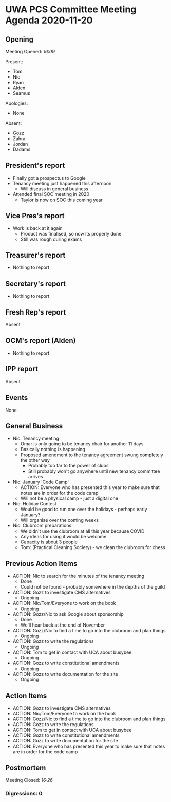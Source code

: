# UWA PCS Committee Meeting Agenda 2020-11-20

## Opening

Meeting Opened: *16:09*

Present:

- Tom
- Nic
- Ryan
- Alden
- Seamus

Apologies:

- None

Absent:

- Gozz
- Zahra
- Jordan
- Dadams

## President's report

- Finally got a prospectus to Google
- Tenancy meeting just happened this afternoon
  - Will discuss in general business
- Attended final SOC meeting in 2020
  - Taylor is now on SOC this coming year

## Vice Pres's report

- Work is back at it again
  - Product was finalised, so now its properly done
  - Still was rough during exams

## Treasurer's report

- Nothing to report

## Secretary's report

- Nothing to report

## Fresh Rep's report

Absent

## OCM's report (Alden)

- Nothing to report

## IPP report

Absent

## Events

None

## General Business

- Nic: Tenancy meeting
  - Omar is only going to be tenancy chair for another 11 days
  - Basically nothing is happening
  - Proposed amendment to the tenancy agreement swung completely the other way
    - Probably too far to the power of clubs
    - Still probably won't go anywhere until new tenancy committee arrives
- Nic: January 'Code Camp'
  - ACTION: Everyone who has presented this year to make sure that notes are in order for the code camp
  - Will not be a physical camp - just a digital one
- Nic: Holiday Contest
  - Would be good to run one over the holidays - perhaps early January?
  - Will organise over the coming weeks
- Nic: Clubroom preparations
  - We didn't use the clubroom at all this year because COVID
  - Any ideas for using it would be welcome
  - Capacity is about 3 people
  - Tom: (Practical Cleaning Society) - we clean the clubroom for chess

## Previous Action Items

- ACTION: Nic to search for the minutes of the tenancy meeting
  - Done
  - Could not be found - probably somewhere in the depths of the guild
- ACTION: Gozz to investigate CMS alternatives
  - Ongoing
- ACTION: Nic/Tom/Everyone to work on the book
  - Ongoing
- ACTION: Gozz/Nic to ask Google about sponsorship
  - Done
  - We'll hear back at the end of November
- ACTION: Gozz/Nic to find a time to go into the clubroom and plan things
  - Ongoing
- ACTION: Gozz to write the regulations
  - Ongoing
- ACTION: Tom to get in contact with UCA about busybee
  - Ongoing
- ACTION: Gozz to write constitutional amendments
  - Ongoing
- ACTION: Gozz to write documentation for the site
  - Ongoing

## Action Items

- ACTION: Gozz to investigate CMS alternatives
- ACTION: Nic/Tom/Everyone to work on the book
- ACTION: Gozz/Nic to find a time to go into the clubroom and plan things
- ACTION: Gozz to write the regulations
- ACTION: Tom to get in contact with UCA about busybee
- ACTION: Gozz to write constitutional amendments
- ACTION: Gozz to write documentation for the site
- ACTION: Everyone who has presented this year to make sure that notes are in order for the code camp

## Postmortem

Meeting Closed: *16:26*

### Digressions: 0

